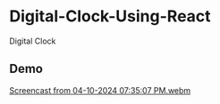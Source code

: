 # Digital-Clock-Using-React
Digital Clock
## Demo

[Screencast from 04-10-2024 07:35:07 PM.webm](https://github.com/teddyhabtamu/Digital-Clock-Using-React/assets/120775736/91fbf0dc-bd16-4cbe-b93b-056a38ac0c58)
